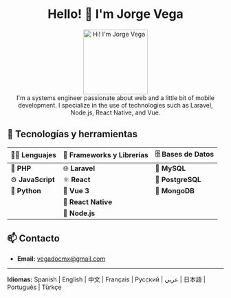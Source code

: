 <div align="center">
  <h1>Hello! 👋 I'm Jorge Vega</h1>
  <img src="https://media.giphy.com/media/JIX9t2j0ZTN9S/giphy.gif" alt="Hi! I'm Jorge Vega" width="150"/>
</div>

<div align="center">
I'm a systems engineer passionate about web and a little bit of mobile development. I specialize in the use of technologies such as Laravel, Node.js, React Native, and Vue.
</div>

## 🚀 Tecnologías y herramientas

| 👨‍💻 Lenguajes        | 🔧 Frameworks y Librerías | 🗄️ Bases de Datos |
|-----------------------|---------------------------|-------------------|
| 🐘 **PHP**            | 🌐 **Laravel**            | 💾 **MySQL**      |
| ⚙️ **JavaScript**     | ⚛️ **React**              | 🐘 **PostgreSQL** |
| 🐍 **Python**         | 🌿 **Vue 3**              | 🍃 **MongoDB**    |
|                       | 📱 **React Native**       |                   |
|                       | 🚀 **Node.js**            |                   |

## 📫 Contacto
- **Email:** vegadocmx@gmail.com

---

**Idiomas:** Spanish | English | 中文 | Français | Русский | عربي | 日本語 | Português | Türkçe
